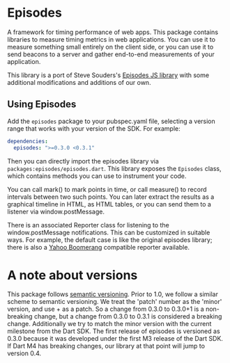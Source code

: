 # Episodes

A framework for timing performance of web apps. This package contains libraries
to measure timing metrics in web applications. You can use it to measure
something small entirely on the client side, or you can use it to send beacons
to a server and gather end-to-end measurements of your application.

This library is a port of Steve Souders's [Episodes JS library][episodes] with
some additional modifications and additions of our own.

## Using Episodes

Add the `episodes` package to your pubspec.yaml file, selecting a version range
that works with your version of the SDK. For example:

```yaml
dependencies:
  episodes: ">=0.3.0 <0.3.1"
```

Then you can directly import the episodes library via
`packages:episodes/episodes.dart`. This library exposes the `Episodes` class,
which contains methods you can use to instrument your code.

You can call mark() to mark points in time, or call measure() to record
intervals between two such points. You can later extract the results as a graphical
timeline in HTML, as HTML tables, or you can send them to a listener via
window.postMessage.

There is an associated Reporter class for listening to the window.postMessage
notifications. This can be customized in suitable ways. For example, the default
case is like the original episodes library; there is also a [Yahoo
Boomerang][boomerang] compatible reporter available.

# A note about versions

This package follows [semantic versioning][semver]. Prior to 1.0, we
follow a similar scheme to semantic versioning. We treat the 'patch' number as
the 'minor' version, and use + as a patch. So a change from 0.3.0 to 0.3.0+1 is
a non-breaking change, but a change from 0.3.0 to 0.3.1 is considered a breaking
change. Additionally we try to match the minor version with the current
milestone from the Dart SDK. The first release of episodes is versioned as 0.3.0
because it was developed under the first M3 release of the Dart SDK. If Dart M4
has breaking changes, our library at that point will jump to version 0.4.

[episodes]: http://stevesouders.com/episodes/
[boomerang]: http://yahoo.github.com/boomerang/doc/
[semver]: http://semver.org/
